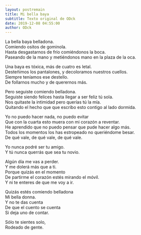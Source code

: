 ```yaml
---
layout: postremain
title: Mi bella baya
subtitle: Texto original de ODck
date: 2019-12-08 04:55:00
author: ODck
---
```


La bella baya belladona.  
Comiendo ositos de gominola.  
Hasta desgastarnos de frío comiéndonos la boca.  
Paseando de la mano y metiéndonos mano en la plaza de la oca.  

Una baya es tóxica, más de cuatro es letal.  
Desteñimos los pantalones, y decoloramos nuestros cuellos.  
Siempre teníamos ese destello.  
De follarnos mucho y de querernos más.  

Pero seguiste comiendo belladona.  
Seguiste siendo felices hasta llegar a ser feliz tú sola.  
Nos quitaste la intimidad pero querías tú la mía.  
Quitando el hecho que que escribo esto contigo al lado dormida.  

Yo no puedo hacer nada, no puedo evitar  
Que con la cuarta esto muera con mi corazón a reventar.  
He aprendido que no puedo pensar que pude hacer algo más.  
Todos los momentos los has estropeado no queriéndome besar.  
De qué vale, de qué vale, de qué vale.  

Yo nunca podré ser tu amigo.  
Y tú nunca querrás que sea tu novio.  

Algún día me vas a perder.  
Y me dolerá más que a ti.  
Porque quizás en el momento  
De partirme el corazón estés mirando el móvil.  
Y ni te enteres de que me voy a ir.  

Quizás estés comiendo belladona  
Mi bella donna.  
Y no te das cuenta  
De que el cuento se cuenta  
Si deja uno de contar.  

Sólo te sientes solo,  
Rodeado de gente.  